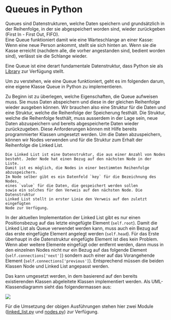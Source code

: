 # Queues in Python

Queues sind Datenstrukturen, welche Daten speichern und grundsätzlich in der
Reihenfolge, in der sie abgespeichert worden sind, wieder zurückgeben (First In
\- First Out, FIFO).  
Eine Queue funktioniert damit wie eine Warteschlange an einer Kasse: Wenn eine
neue Person ankommt, stellt sie sich hinten an. Wenn sie die Kasse erreicht
(nachdem alle, die vorher angestanden sind, bedient worden sind),
verlässt sie die Schlange wieder.

Eine Queue ist eine derart fundamentale Datenstruktur, dass
Python sie als [Library](https://docs.python.org/3/library/queue.html) zur
Verfügung stellt.

Um zu verstehen, wie eine Queue funktioniert, geht es im folgenden darum, eine
eigene Klasse Queue in Python zu implementieren. 

Zu Beginn ist zu überlegen, welche Eigenschaften, die Queue aufweisen muss. Sie
muss Daten abspeichern und diese in der gleichen Reihenfolge wieder ausgeben
können. Wir brauchen also eine Struktur für die Daten und eine Struktur, welche
die Reihenfolge der Speicherung festhält. Die Struktur, welche die Reihenfolge
festhält, muss ausserdem in der Lage sein, neue Daten abzuspeichern und bereits
abgespeicherte Daten wieder zurückzugeben. Diese Anforderungen können mit Hilfe
bereits programmierter Klassen umgesetzt werden. Um die Daten abzuspeichern,
können wir Nodes verwenden und für die Struktur zum Erhalt der Reihenfolge die
Linked List.

```{dropdown} Linked List
Die Linked List ist eine Datenstruktur, die aus einer Anzahl von Nodes
besteht. Jeder Node hat einen Bezug auf den nächsten Node in der Liste.
Damit ist es möglich, die Nodes in einer bestimmten Reihenfolge
abzuspeichern.  
Im Node selber gibt es ein Datenfeld `key` für die Bezeichnung des Nodes,
eines `value` für die Daten, die gespeichert werden sollen
sowie ein solches für den Verweis auf den nächsten Node. Die Datenstruktur 
Linked List stellt in erster Linie den Verweis auf den zuletzt eingefügten
Node zur Verfügung.
```

In der aktuellen Implementation der Linked List gibt es nur einen Positionsbezug
auf das letzte eingefügte Element (`self.root`). Damit die Linked List als Queue
verwendet werden kann, muss auch ein Bezug auf das erste eingefügte Element
angelegt werden (`self.head`). Für das Erste überhaupt in die Datenstruktur
eingefügte Element ist dies kein Problem. Wenn aber weitere Elemente eingefügt
oder entfernt werden, dann muss in den einzelnen Nodes nicht nur ein Bezug auf
das folgende Element (`self.connections['next']`) sondern auch einer auf das
Vorangehende Element (`self.connections['previous']`). Entsprechend müssen die
beiden Klassen Node und Linked List angepasst werden.

Das kann umgesetzt werden, in dem basierend auf den bereits existierenden
Klassen abgeleitete Klassen implementiert werden. Als UML-Klassendiagramm sieht
das folgendermassen aus:

![](class_diagram.svg)

Für die Umsetzung der obigen Ausführungen stehen hier zwei Module
([linked_list.py](src/linked_list.py) und [nodes.py](src/nodes.py)) zur
Verfügung. 